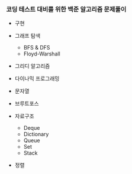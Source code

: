 ### 코딩 테스트 대비를 위한 백준 알고리즘 문제풀이
* 구현

* 그래프 탐색
   * BFS & DFS
   * Floyd-Warshall

* 그리디 알고리즘

* 다이나믹 프로그래밍

* 문자열

* 브루트포스

* 자료구조
   * Deque
   * Dictionary
   * Queue
   * Set
   * Stack
  
* 정렬
